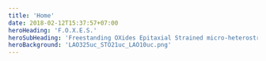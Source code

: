 ```yaml
---
title: 'Home'
date: 2018-02-12T15:37:57+07:00
heroHeading: 'F.O.X.E.S.'
heroSubHeading: 'Freestanding OXides Epitaxial Strained micro-heterostructures.'
heroBackground: 'LAO325uc_STO21uc_LAO10uc.png'
---
```

